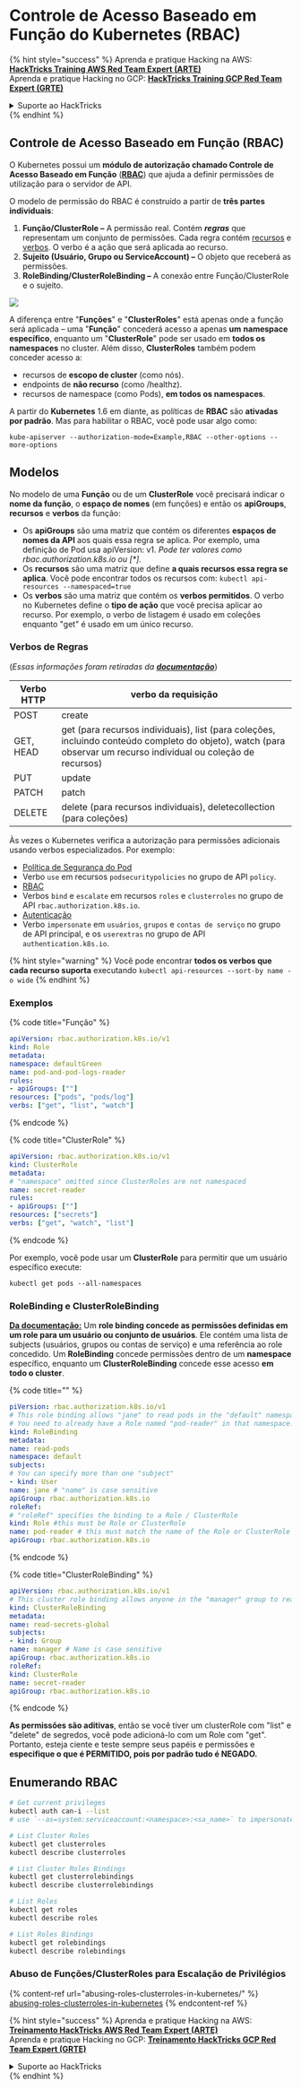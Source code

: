# Controle de Acesso Baseado em Função do Kubernetes (RBAC)

{% hint style="success" %}
Aprenda e pratique Hacking na AWS: <img src="/.gitbook/assets/image.png" alt="" data-size="line">[**HackTricks Training AWS Red Team Expert (ARTE)**](https://training.hacktricks.xyz/courses/arte)<img src="/.gitbook/assets/image.png" alt="" data-size="line">\
Aprenda e pratique Hacking no GCP: <img src="/.gitbook/assets/image (2).png" alt="" data-size="line">[**HackTricks Training GCP Red Team Expert (GRTE)**<img src="/.gitbook/assets/image (2).png" alt="" data-size="line">](https://training.hacktricks.xyz/courses/grte)

<details>

<summary>Suporte ao HackTricks</summary>

* Verifique os [**planos de assinatura**](https://github.com/sponsors/carlospolop)!
* **Junte-se ao** 💬 [**grupo Discord**](https://discord.gg/hRep4RUj7f) ou ao [**grupo telegram**](https://t.me/peass) ou **siga-nos** no **Twitter** 🐦 [**@hacktricks\_live**](https://twitter.com/hacktricks\_live)**.**
* **Compartilhe truques de hacking enviando PRs para os repositórios** [**HackTricks**](https://github.com/carlospolop/hacktricks) e [**HackTricks Cloud**](https://github.com/carlospolop/hacktricks-cloud).

</details>
{% endhint %}

## Controle de Acesso Baseado em Função (RBAC)

O Kubernetes possui um **módulo de autorização chamado Controle de Acesso Baseado em Função** ([**RBAC**](https://kubernetes.io/docs/reference/access-authn-authz/rbac/)) que ajuda a definir permissões de utilização para o servidor de API.

O modelo de permissão do RBAC é construído a partir de **três partes individuais**:

1. **Função/ClusterRole –** A permissão real. Contém _**regras**_ que representam um conjunto de permissões. Cada regra contém [recursos](https://kubernetes.io/docs/reference/kubectl/overview/#resource-types) e [verbos](https://kubernetes.io/docs/reference/access-authn-authz/authorization/#determine-the-request-verb). O verbo é a ação que será aplicada ao recurso.
2. **Sujeito (Usuário, Grupo ou ServiceAccount) –** O objeto que receberá as permissões.
3. **RoleBinding/ClusterRoleBinding –** A conexão entre Função/ClusterRole e o sujeito.

![](https://www.cyberark.com/wp-content/uploads/2018/12/rolebiding\_serviceaccount\_and\_role-1024x551.png)

A diferença entre "**Funções**" e "**ClusterRoles**" está apenas onde a função será aplicada – uma "**Função**" concederá acesso a apenas **um** **namespace específico**, enquanto um "**ClusterRole**" pode ser usado em **todos os namespaces** no cluster. Além disso, **ClusterRoles** também podem conceder acesso a:

* recursos de **escopo de cluster** (como nós).
* endpoints de **não recurso** (como /healthz).
* recursos de namespace (como Pods), **em todos os namespaces**.

A partir do **Kubernetes** 1.6 em diante, as políticas de **RBAC** são **ativadas por padrão**. Mas para habilitar o RBAC, você pode usar algo como:
```
kube-apiserver --authorization-mode=Example,RBAC --other-options --more-options
```
## Modelos

No modelo de uma **Função** ou de um **ClusterRole** você precisará indicar o **nome da função**, o **espaço de nomes** (em funções) e então os **apiGroups**, **recursos** e **verbos** da função:

- Os **apiGroups** são uma matriz que contém os diferentes **espaços de nomes da API** aos quais essa regra se aplica. Por exemplo, uma definição de Pod usa apiVersion: v1. _Pode ter valores como rbac.authorization.k8s.io ou \[\*]_.
- Os **recursos** são uma matriz que define **a quais recursos essa regra se aplica**. Você pode encontrar todos os recursos com: `kubectl api-resources --namespaced=true`
- Os **verbos** são uma matriz que contém os **verbos permitidos**. O verbo no Kubernetes define o **tipo de ação** que você precisa aplicar ao recurso. Por exemplo, o verbo de listagem é usado em coleções enquanto "get" é usado em um único recurso.

### Verbos de Regras

(_Essas informações foram retiradas da_ [_**documentação**_](https://kubernetes.io/docs/reference/access-authn-authz/authorization/#determine-the-request-verb))

| Verbo HTTP | verbo da requisição                                                                                                                                           |
| ---------- | ------------------------------------------------------------------------------------------------------------------------------------------------------------- |
| POST       | create                                                                                                                                                        |
| GET, HEAD  | get (para recursos individuais), list (para coleções, incluindo conteúdo completo do objeto), watch (para observar um recurso individual ou coleção de recursos) |
| PUT        | update                                                                                                                                                        |
| PATCH      | patch                                                                                                                                                         |
| DELETE     | delete (para recursos individuais), deletecollection (para coleções)                                                                                         |

Às vezes o Kubernetes verifica a autorização para permissões adicionais usando verbos especializados. Por exemplo:

- [Política de Segurança do Pod](https://kubernetes.io/docs/concepts/policy/pod-security-policy/)
- Verbo `use` em recursos `podsecuritypolicies` no grupo de API `policy`.
- [RBAC](https://kubernetes.io/docs/reference/access-authn-authz/rbac/#privilege-escalation-prevention-and-bootstrapping)
- Verbos `bind` e `escalate` em recursos `roles` e `clusterroles` no grupo de API `rbac.authorization.k8s.io`.
- [Autenticação](https://kubernetes.io/docs/reference/access-authn-authz/authentication/)
- Verbo `impersonate` em `usuários`, `grupos` e `contas de serviço` no grupo de API principal, e os `userextras` no grupo de API `authentication.k8s.io`.

{% hint style="warning" %}
Você pode encontrar **todos os verbos que cada recurso suporta** executando `kubectl api-resources --sort-by name -o wide`
{% endhint %}

### Exemplos

{% code title="Função" %}
```yaml
apiVersion: rbac.authorization.k8s.io/v1
kind: Role
metadata:
namespace: defaultGreen
name: pod-and-pod-logs-reader
rules:
- apiGroups: [""]
resources: ["pods", "pods/log"]
verbs: ["get", "list", "watch"]
```
{% endcode %}

{% code title="ClusterRole" %}
```yaml
apiVersion: rbac.authorization.k8s.io/v1
kind: ClusterRole
metadata:
# "namespace" omitted since ClusterRoles are not namespaced
name: secret-reader
rules:
- apiGroups: [""]
resources: ["secrets"]
verbs: ["get", "watch", "list"]
```
{% endcode %}

Por exemplo, você pode usar um **ClusterRole** para permitir que um usuário específico execute:
```
kubectl get pods --all-namespaces
```
### **RoleBinding e ClusterRoleBinding**

**[Da documentação:](https://kubernetes.io/docs/reference/access-authn-authz/rbac/#rolebinding-and-clusterrolebinding)** Um **role binding concede as permissões definidas em um role para um usuário ou conjunto de usuários**. Ele contém uma lista de subjects (usuários, grupos ou contas de serviço) e uma referência ao role concedido. Um **RoleBinding** concede permissões dentro de um **namespace** específico, enquanto um **ClusterRoleBinding** concede esse acesso **em todo o cluster**.

{% code title="" %}
```yaml
piVersion: rbac.authorization.k8s.io/v1
# This role binding allows "jane" to read pods in the "default" namespace.
# You need to already have a Role named "pod-reader" in that namespace.
kind: RoleBinding
metadata:
name: read-pods
namespace: default
subjects:
# You can specify more than one "subject"
- kind: User
name: jane # "name" is case sensitive
apiGroup: rbac.authorization.k8s.io
roleRef:
# "roleRef" specifies the binding to a Role / ClusterRole
kind: Role #this must be Role or ClusterRole
name: pod-reader # this must match the name of the Role or ClusterRole you wish to bind to
apiGroup: rbac.authorization.k8s.io
```
{% endcode %}

{% code title="ClusterRoleBinding" %}
```yaml
apiVersion: rbac.authorization.k8s.io/v1
# This cluster role binding allows anyone in the "manager" group to read secrets in any namespace.
kind: ClusterRoleBinding
metadata:
name: read-secrets-global
subjects:
- kind: Group
name: manager # Name is case sensitive
apiGroup: rbac.authorization.k8s.io
roleRef:
kind: ClusterRole
name: secret-reader
apiGroup: rbac.authorization.k8s.io
```
{% endcode %}

**As permissões são aditivas**, então se você tiver um clusterRole com "list" e "delete" de segredos, você pode adicioná-lo com um Role com "get". Portanto, esteja ciente e teste sempre seus papéis e permissões e **especifique o que é PERMITIDO, pois por padrão tudo é NEGADO.**

## **Enumerando RBAC**
```bash
# Get current privileges
kubectl auth can-i --list
# use `--as=system:serviceaccount:<namespace>:<sa_name>` to impersonate a service account

# List Cluster Roles
kubectl get clusterroles
kubectl describe clusterroles

# List Cluster Roles Bindings
kubectl get clusterrolebindings
kubectl describe clusterrolebindings

# List Roles
kubectl get roles
kubectl describe roles

# List Roles Bindings
kubectl get rolebindings
kubectl describe rolebindings
```
### Abuso de Funções/ClusterRoles para Escalação de Privilégios

{% content-ref url="abusing-roles-clusterroles-in-kubernetes/" %}
[abusing-roles-clusterroles-in-kubernetes](abusing-roles-clusterroles-in-kubernetes/)
{% endcontent-ref %}

{% hint style="success" %}
Aprenda e pratique Hacking na AWS: <img src="/.gitbook/assets/image.png" alt="" data-size="line">[**Treinamento HackTricks AWS Red Team Expert (ARTE)**](https://training.hacktricks.xyz/courses/arte)<img src="/.gitbook/assets/image.png" alt="" data-size="line">\
Aprenda e pratique Hacking no GCP: <img src="/.gitbook/assets/image (2).png" alt="" data-size="line">[**Treinamento HackTricks GCP Red Team Expert (GRTE)**<img src="/.gitbook/assets/image (2).png" alt="" data-size="line">](https://training.hacktricks.xyz/courses/grte)

<details>

<summary>Suporte ao HackTricks</summary>

* Verifique os [**planos de assinatura**](https://github.com/sponsors/carlospolop)!
* **Junte-se ao** 💬 [**grupo Discord**](https://discord.gg/hRep4RUj7f) ou ao [**grupo telegram**](https://t.me/peass) ou **siga-nos** no **Twitter** 🐦 [**@hacktricks\_live**](https://twitter.com/hacktricks\_live)**.**
* **Compartilhe truques de hacking enviando PRs para os repositórios** [**HackTricks**](https://github.com/carlospolop/hacktricks) e [**HackTricks Cloud**](https://github.com/carlospolop/hacktricks-cloud).

</details>
{% endhint %}
